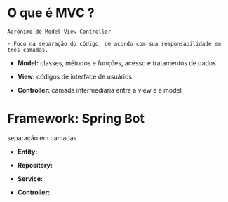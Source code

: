 # O que é MVC ?

    Acrônimo de Model View Controller

    - Foco na separação do código, de acordo com sua responsabilidade em três camadas.

   - **Model:**  classes, métodos e funções, acesso e tratamentos de dados

   - **View:**  códigos de interface de usuários

   - **Controller:**  camada intermediaria entre a view e a model


# Framework: Spring Bot

separação em camadas

- **Entity:**

- **Repository:**

- **Service:**

- **Controller:**

